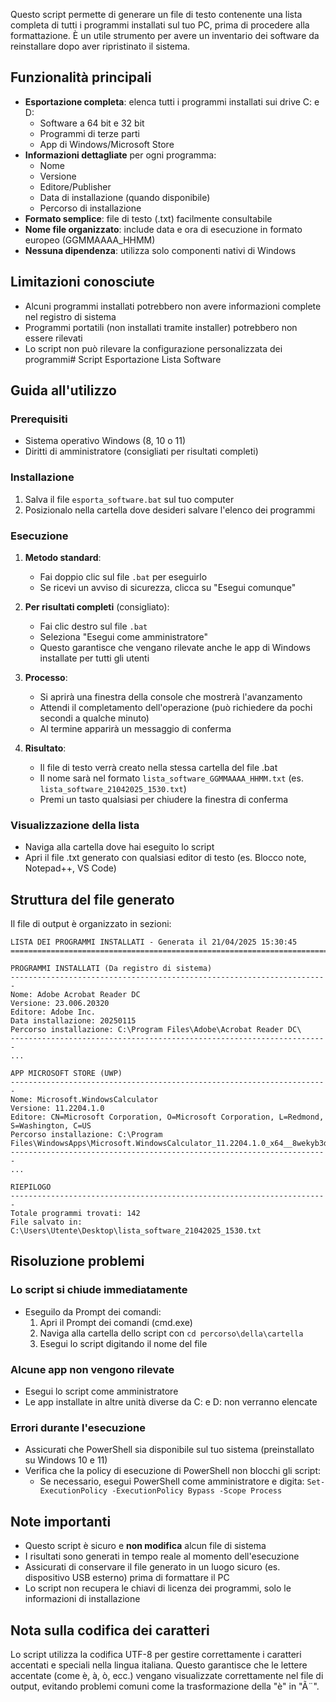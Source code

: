 Questo script permette di generare un file di testo contenente una lista completa di tutti i programmi installati sul tuo PC, prima di procedere alla formattazione. È un utile strumento per avere un inventario dei software da reinstallare dopo aver ripristinato il sistema.

## Funzionalità principali

- **Esportazione completa**: elenca tutti i programmi installati sui drive C: e D:
  - Software a 64 bit e 32 bit
  - Programmi di terze parti 
  - App di Windows/Microsoft Store
- **Informazioni dettagliate** per ogni programma:
  - Nome
  - Versione
  - Editore/Publisher
  - Data di installazione (quando disponibile)
  - Percorso di installazione
- **Formato semplice**: file di testo (.txt) facilmente consultabile
- **Nome file organizzato**: include data e ora di esecuzione in formato europeo (GGMMAAAA_HHMM)
- **Nessuna dipendenza**: utilizza solo componenti nativi di Windows

## Limitazioni conosciute

- Alcuni programmi installati potrebbero non avere informazioni complete nel registro di sistema
- Programmi portatili (non installati tramite installer) potrebbero non essere rilevati
- Lo script non può rilevare la configurazione personalizzata dei programmi# Script Esportazione Lista Software

## Guida all'utilizzo

### Prerequisiti
- Sistema operativo Windows (8, 10 o 11)
- Diritti di amministratore (consigliati per risultati completi)

### Installazione
1. Salva il file `esporta_software.bat` sul tuo computer
2. Posizionalo nella cartella dove desideri salvare l'elenco dei programmi

### Esecuzione
1. **Metodo standard**:
   - Fai doppio clic sul file `.bat` per eseguirlo
   - Se ricevi un avviso di sicurezza, clicca su "Esegui comunque"

2. **Per risultati completi** (consigliato):
   - Fai clic destro sul file `.bat`
   - Seleziona "Esegui come amministratore"
   - Questo garantisce che vengano rilevate anche le app di Windows installate per tutti gli utenti

3. **Processo**:
   - Si aprirà una finestra della console che mostrerà l'avanzamento
   - Attendi il completamento dell'operazione (può richiedere da pochi secondi a qualche minuto)
   - Al termine apparirà un messaggio di conferma

4. **Risultato**:
   - Il file di testo verrà creato nella stessa cartella del file .bat
   - Il nome sarà nel formato `lista_software_GGMMAAAA_HHMM.txt` (es. `lista_software_21042025_1530.txt`)
   - Premi un tasto qualsiasi per chiudere la finestra di conferma

### Visualizzazione della lista
- Naviga alla cartella dove hai eseguito lo script
- Apri il file .txt generato con qualsiasi editor di testo (es. Blocco note, Notepad++, VS Code)

## Struttura del file generato

Il file di output è organizzato in sezioni:

```
LISTA DEI PROGRAMMI INSTALLATI - Generata il 21/04/2025 15:30:45
=======================================================================

PROGRAMMI INSTALLATI (Da registro di sistema)
-----------------------------------------------------------------------
Nome: Adobe Acrobat Reader DC
Versione: 23.006.20320
Editore: Adobe Inc.
Data installazione: 20250115
Percorso installazione: C:\Program Files\Adobe\Acrobat Reader DC\
-----------------------------------------------------------------------
...

APP MICROSOFT STORE (UWP)
-----------------------------------------------------------------------
Nome: Microsoft.WindowsCalculator
Versione: 11.2204.1.0
Editore: CN=Microsoft Corporation, O=Microsoft Corporation, L=Redmond, S=Washington, C=US
Percorso installazione: C:\Program Files\WindowsApps\Microsoft.WindowsCalculator_11.2204.1.0_x64__8wekyb3d8bbwe
-----------------------------------------------------------------------
...

RIEPILOGO
-----------------------------------------------------------------------
Totale programmi trovati: 142
File salvato in: C:\Users\Utente\Desktop\lista_software_21042025_1530.txt
```

## Risoluzione problemi

### Lo script si chiude immediatamente
- Eseguilo da Prompt dei comandi:
  1. Apri il Prompt dei comandi (cmd.exe)
  2. Naviga alla cartella dello script con `cd percorso\della\cartella`
  3. Esegui lo script digitando il nome del file

### Alcune app non vengono rilevate
- Esegui lo script come amministratore
- Le app installate in altre unità diverse da C: e D: non verranno elencate

### Errori durante l'esecuzione
- Assicurati che PowerShell sia disponibile sul tuo sistema (preinstallato su Windows 10 e 11)
- Verifica che la policy di esecuzione di PowerShell non blocchi gli script:
  - Se necessario, esegui PowerShell come amministratore e digita:
    `Set-ExecutionPolicy -ExecutionPolicy Bypass -Scope Process`

## Note importanti

- Questo script è sicuro e **non modifica** alcun file di sistema
- I risultati sono generati in tempo reale al momento dell'esecuzione
- Assicurati di conservare il file generato in un luogo sicuro (es. dispositivo USB esterno) prima di formattare il PC
- Lo script non recupera le chiavi di licenza dei programmi, solo le informazioni di installazione

## Nota sulla codifica dei caratteri

Lo script utilizza la codifica UTF-8 per gestire correttamente i caratteri accentati e speciali nella lingua italiana. Questo garantisce che le lettere accentate (come è, à, ò, ecc.) vengano visualizzate correttamente nel file di output, evitando problemi comuni come la trasformazione della "è" in "Ã¨".
